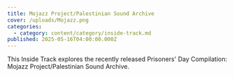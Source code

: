```yaml
---
title: Mojazz Project/Palestinian Sound Archive
cover: /uploads/Mojazz.png
categories:
  - category: content/category/inside-track.md
published: 2025-05-16T04:00:00.000Z
---
```


This Inside Track explores the recently released Prisoners' Day Compilation: Mojazz Project/Palestinian Sound Archive.
